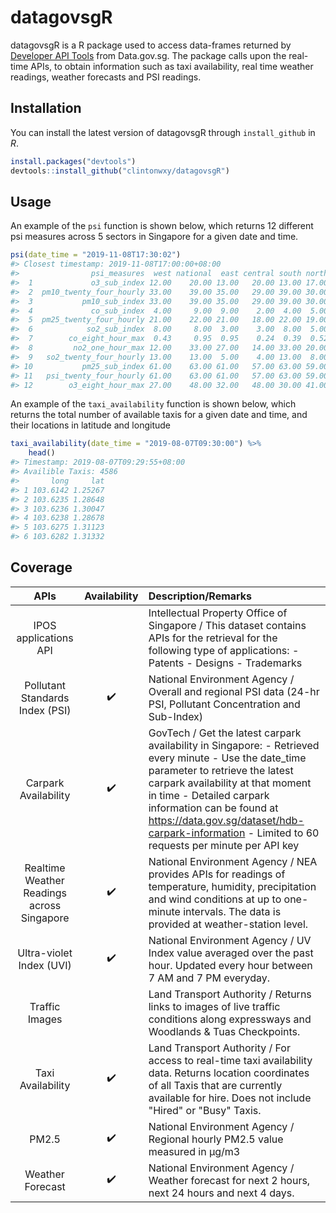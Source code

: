 # datagovsgR
datagovsgR is a R package used to access data-frames returned by [Developer API Tools](https://data.gov.sg/developer) from Data.gov.sg. The
package calls upon the real-time APIs, to obtain information such as taxi availability,  real time weather readings, weather forecasts and PSI readings.





## Installation

You can install the latest version of datagovsgR through `install_github` in *R*.

``` r
install.packages("devtools")
devtools::install_github("clintonwxy/datagovsgR")
```


## Usage

An example of the `psi` function is shown below, which returns 12 different psi measures across 5 sectors in Singapore for a given date and time.

``` r
psi(date_time = "2019-11-08T17:30:02")
#> Closest timestamp: 2019-11-08T17:00:00+08:00
#>                psi_measures  west national  east central south north
#>  1             o3_sub_index 12.00    20.00 13.00   20.00 13.00 17.00
#>  2  pm10_twenty_four_hourly 33.00    39.00 35.00   29.00 39.00 30.00
#>  3           pm10_sub_index 33.00    39.00 35.00   29.00 39.00 30.00
#>  4             co_sub_index  4.00     9.00  9.00    2.00  4.00  5.00
#>  5  pm25_twenty_four_hourly 21.00    22.00 21.00   18.00 22.00 19.00
#>  6            so2_sub_index  8.00     8.00  3.00    3.00  8.00  5.00
#>  7        co_eight_hour_max  0.43     0.95  0.95    0.24  0.39  0.52
#>  8         no2_one_hour_max 12.00    33.00 27.00   14.00 33.00 20.00
#>  9   so2_twenty_four_hourly 13.00    13.00  5.00    4.00 13.00  8.00
#> 10           pm25_sub_index 61.00    63.00 61.00   57.00 63.00 59.00
#> 11   psi_twenty_four_hourly 61.00    63.00 61.00   57.00 63.00 59.00
#> 12        o3_eight_hour_max 27.00    48.00 32.00   48.00 30.00 41.00
```

An example of the `taxi_availability` function is shown below, which returns the total number of available taxis for a given date and time, and their locations in latitude and longitude


``` r
taxi_availability(date_time = "2019-08-07T09:30:00") %>% 
    head()
#> Timestamp: 2019-08-07T09:29:55+08:00
#> Availible Taxis: 4586
#>       long     lat
#> 1 103.6142 1.25267
#> 2 103.6235 1.28648
#> 3 103.6236 1.30047
#> 4 103.6238 1.28678
#> 5 103.6275 1.31123
#> 6 103.6282 1.31332
```



## Coverage

| APIs      | Availability  | Description/Remarks      | 
| :------------------:  |:---------:| :-----------------------------------------|
| IPOS applications API |  | Intellectual Property Office of Singapore / This dataset contains APIs for the retrieval for the following type of applications: - Patents - Designs - Trademarks |
| Pollutant Standards Index (PSI) | :heavy_check_mark: | National Environment Agency / Overall and regional PSI data (24-hr PSI, Pollutant Concentration and Sub-Index) |
| Carpark Availability | :heavy_check_mark: | GovTech / Get the latest carpark availability in Singapore: - Retrieved every minute - Use the date_time parameter to retrieve the latest carpark availability at that moment in time - Detailed carpark information can be found at https://data.gov.sg/dataset/hdb-carpark-information - Limited to 60 requests per minute per API key |
| Realtime Weather Readings across Singapore | :heavy_check_mark: | National Environment Agency / NEA provides APIs for readings of temperature, humidity, precipitation and wind conditions at up to one-minute intervals. The data is provided at weather-station level. |
| Ultra-violet Index (UVI) | :heavy_check_mark: | National Environment Agency / UV Index value averaged over the past hour. Updated every hour between 7 AM and 7 PM everyday. | 
| Traffic Images |  | Land Transport Authority / Returns links to images of live traffic conditions along expressways and Woodlands & Tuas Checkpoints. |
| Taxi Availability | :heavy_check_mark: | Land Transport Authority / For access to real-time taxi availability data. Returns location coordinates of all Taxis that are currently available for hire. Does not include "Hired" or "Busy" Taxis. |
| PM2.5 | :heavy_check_mark: | National Environment Agency / Regional hourly PM2.5 value measured in μg/m3 |
| Weather Forecast | :heavy_check_mark: | National Environment Agency / Weather forecast for next 2 hours, next 24 hours and next 4 days. |
